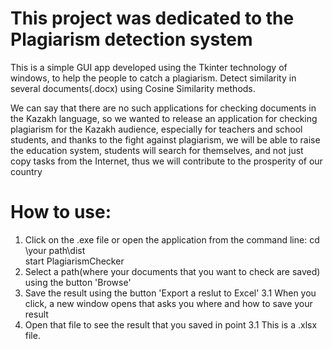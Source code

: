 # This project was dedicated to the Plagiarism detection system

This is a simple GUI app developed using the Tkinter technology of windows, to help the people to catch a plagiarism.
Detect similarity in several documents(.docx) using Cosine Similarity methods.

We can say that there are no such applications for checking documents in the Kazakh language, 
so we wanted to release an application for checking plagiarism for the Kazakh audience,
 especially for teachers and school students, and thanks to the fight against plagiarism, 
we will be able to raise the education system, students will search for themselves, 
and not just copy tasks from the Internet, thus we will contribute to the prosperity of our country

# How to use:
1. Click on the .exe file
   or 
   open the application from the command line:
   cd \your path\dist   
   start PlagiarismChecker
2. Select a path(where your documents that you want to check are saved) using the button 'Browse'
3. Save the result using the button 'Export a reslut to Excel'
3.1 When you click, a new window opens that asks you where and how to save your result
4. Open that file to see the result that you saved in point 3.1 This is a .xlsx file.
